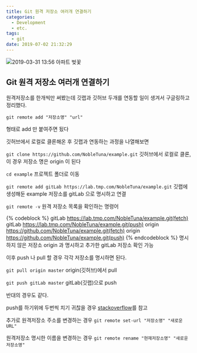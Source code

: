 ```yaml
---
title: Git 원격 저장소 여러개 연결하기
categories:
  - Development
  - etc.
tags:
  - git
date: 2019-07-02 21:32:29
---
```



![2019-03-31 13:56 아파트 벚꽃](/image/aptCherryBlossom.jpg)

## Git 원격 저장소 여러개 연결하기

원격저장소를 한개씩만 써봤는데 깃랩과 깃허브 두개를 연동할 일이 생겨서 구글링하고 정리했다.

`git remote add "저장소명" "url"`

형태로 add 만 붙여주면 됬다


깃허브에서 로컬로 클론해온 후 깃랩과 연동하는 과정을 나열해보면

`git clone https://github.com/NobleTuna/example.git`
깃허브에서 로컬로 클론, 이 경우 저장소 명은 origin 이 된다

`cd example`
프로젝트 폴더로 이동

`git remote add gitLab https://lab.tmp.com/NobleTuna/example.git`
깃랩에 생성해둔 example 저장소를 gitLab 으로 명시하고 연결

`git remote -v`
원격 저장소 목록을 확인하는 명령어

{% codeblock %}
gitLab https://lab.tmp.com/NobleTuna/example.git(fetch)
gitLab https://lab.tmp.com/NobleTuna/example.git(push)
origin https://github.com/NobleTuna/example.git(fetch)
origin https://github.com/NobleTuna/example.git(push)
{% endcodeblock %}
명시하지 않은 저장소 origin 과 명시하고 추가한 gitLab 저장소 확인 가능

이후 push 나 pull 할 경우 각각 저장소를 명시하면 된다.

`git pull origin master`
origin(깃허브)에서 pull

`git push gitLab master`
gitLab(깃랩)으로 push

반대의 경우도 같다.

push를 하기위에 두번씩 치기 귀찮을 경우 [stackoverflow](https://stackoverflow.com/questions/849308/pull-push-from-multiple-remote-locations/3195446#3195446)를 참고


추가로 원격저장소 주소를 변경하는 경우
`git remote set-url "저장소명" "새로운URL"`

원격저장소 명시한 이름을 변경하는 경우
`git remote rename "현재저장소명" "새로운저장소명"`
